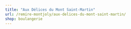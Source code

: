 ```yaml
---
title: "Aux Délices du Mont Saint-Martin"
url: /remire-montjoly/aux-delices-du-mont-saint-martin/
shop: boulangerie
---
```

